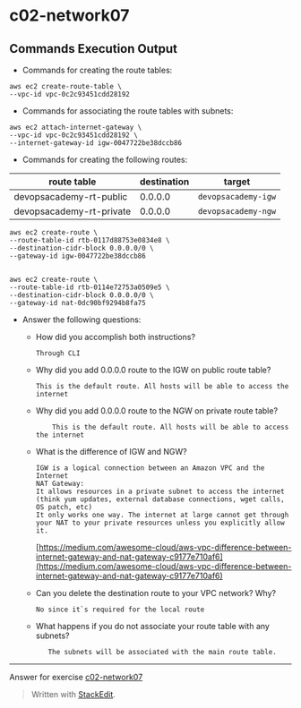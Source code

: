 ﻿
# c02-network07

## Commands Execution Output

- Commands for creating the route tables:
```
aws ec2 create-route-table \
--vpc-id vpc-0c2c93451cdd28192
```

- Commands for associating the route tables with subnets:
```
aws ec2 attach-internet-gateway \
--vpc-id vpc-0c2c93451cdd28192 \
--internet-gateway-id igw-0047722be38dccb86
```

- Commands for creating the following routes:

|route table|destination|target|
|-|-|-|
|devopsacademy-rt-public|0.0.0.0|`devopsacademy-igw`|
|devopsacademy-rt-private|0.0.0.0|`devopsacademy-ngw`|

```
aws ec2 create-route \
--route-table-id rtb-0117d88753e0834e8 \
--destination-cidr-block 0.0.0.0/0 \
--gateway-id igw-0047722be38dccb86


aws ec2 create-route \
--route-table-id rtb-0114e72753a0509e5 \
--destination-cidr-block 0.0.0.0/0 \
--gateway-id nat-0dc90bf9294b8fa75
```

- Answer the following questions:
  - How did you accomplish both instructions?
    ```
    Through CLI
    ```

  - Why did you add 0.0.0.0 route to the IGW on public route table?
    ```
    This is the default route. All hosts will be able to access the internet
    ```

  - Why did you add 0.0.0.0 route to the NGW on private route table?
    ```
        This is the default route. All hosts will be able to access the internet
    ```
    
  - What is the difference of IGW and NGW?
    ````
    IGW is a logical connection between an Amazon VPC and the Internet
    NAT Gateway:
    It allows resources in a private subnet to access the internet (think yum updates, external database connections, wget calls, OS patch, etc)
    It only works one way. The internet at large cannot get through your NAT to your private resources unless you explicitly allow it.
    ````
    [https://medium.com/awesome-cloud/aws-vpc-difference-between-internet-gateway-and-nat-gateway-c9177e710af6](https://medium.com/awesome-cloud/aws-vpc-difference-between-internet-gateway-and-nat-gateway-c9177e710af6)
  - Can you delete the destination route to your VPC network? Why?
    ```
    No since it`s required for the local route
    ```
    
  - What happens if you do not associate your route table with any subnets?
    ```
       The subnets will be associated with the main route table.
    ```


<!-- Don't change anything below this point-->
***
Answer for exercise [c02-network07](https://github.com/devopsacademyau/academy/blob/893381c6f0b69434d9e8597d3d4b1c17f9bc1371/classes/02class/exercises/c02-network07/README.md)

> Written with [StackEdit](https://stackedit.io/).
